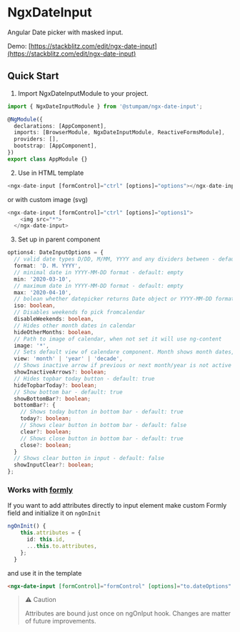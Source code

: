 # NgxDateInput

Angular Date picker with masked input.

Demo: [https://stackblitz.com/edit/ngx-date-input](https://stackblitz.com/edit/ngx-date-input)

## Quick Start

1. Import NgxDateInputModule to your project.

```typescript
import { NgxDateInputModule } from '@stumpam/ngx-date-input';

@NgModule({
  declarations: [AppComponent],
  imports: [BrowserModule, NgxDateInputModule, ReactiveFormsModule],
  providers: [],
  bootstrap: [AppComponent],
})
export class AppModule {}
```

2. Use in HTML template

```typescript
<ngx-date-input [formControl]="ctrl" [options]="options"></ngx-date-input>
```

or with custom image (svg)

```typescript
<ngx-date-input [formControl]="ctrl" [options]="options1">
    <img src="*">
  </ngx-date-input>
```

3. Set up in parent component

```typescript
options4: DateInputOptions = {
  // valid date types D/DD, M/MM, YYYY and any dividers between - default: 'D. M. YYYY'
  format: 'D. M. YYYY',
  // minimal date in YYYY-MM-DD format - default: empty
  min: '2020-03-10',
  // maximum date in YYYY-MM-DD format - default: empty
  max: '2020-04-10',
  // bolean whether datepicker returns Date object or YYYY-MM-DD format - default: false
  iso: boolean,
  // Disables weekends fo pick fromcalendar
  disableWeekends: boolean,
  // Hides other month dates in calendar
  hideOtherMonths: boolean,
  // Path to image of calendar, when not set it will use ng-content
  image: '*',
  // Sets default view of calendare component. Month shows month dates, year show month per selected year, decade shows 9 followin years in grid
  view: 'month' | 'year' | 'decade',
  // Shows inactive arrow if previous or next month/year is not active
  showInactiveArrows?: boolean;
  // Hides topbar today button - default: true
  hideTopbarToday?: boolean;
  // Show bottom bar - default: true
  showBottomBar?: boolean;
  bottomBar?: {
    // Shows today button in bottom bar - default: true
    today?: boolean;
    // Shows clear button in bottom bar - default: false
    clear?: boolean;
    // Shows close button in bottom bar - default: true
    close?: boolean;
  }
  // Shows clear button in input - default: false
  showInputClear?: boolean; 
};
```

### Works with [formly](https://formly.dev)

If you want to add attributes directly to input element make custom Formly field and initialize it on `ngOnInit`

```typescript
ngOnInit() {
    this.attributes = {
      id: this.id,
      ...this.to.attributes,
    };
  }
```

and use it in the template

```HTML
<ngx-date-input [formControl]="formControl" [options]="to.dateOptions" [attributes]="attributes"></ngx-date-input>
```

> ⚠ Caution
>
> Attributes are bound just once on ngOnIput hook. Changes are matter of future improvements.
